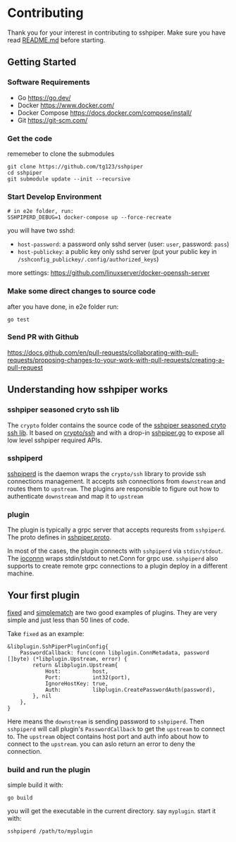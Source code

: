 # Contributing

Thank you for your interest in contributing to sshpiper. 
Make sure you have read [README.md](README.md) before starting.

## Getting Started

### Software Requirements
 * Go <https://go.dev/>
 * Docker <https://www.docker.com/>
 * Docker Compose <https://docs.docker.com/compose/install/>
 * Git <https://git-scm.com/>

### Get the code

rememeber to clone the submodules

```
git clone https://github.com/tg123/sshpiper
cd sshpiper
git submodule update --init --recursive
```

### Start Develop Environment

```
# in e2e folder, run:
SSHPIPERD_DEBUG=1 docker-compose up --force-recreate
```

you will have two sshd:

 * `host-password`: a password only sshd server (user: `user`, password: `pass`)
 * `host-publickey`: a public key only sshd server (put your public key in `/sshconfig_publickey/.config/authorized_keys`)

more settings: <https://github.com/linuxserver/docker-openssh-server>

### Make some direct changes to source code

after you have done, in e2e folder run:

```
go test
```

### Send PR with Github

<https://docs.github.com/en/pull-requests/collaborating-with-pull-requests/proposing-changes-to-your-work-with-pull-requests/creating-a-pull-request>

## Understanding how sshpiper works

### sshpiper seasoned cryto ssh lib

The `crypto` folder contains the source code of the [sshpiper seasoned cryto ssh lib](./crypto/).
It based on [crypto/ssh](https://golang.org/pkg/crypto/ssh/) and with a drop-in [sshpiper.go](./crypto/ssh/sshpiper.go) to expose all low level sshpiper required APIs.

### sshpiperd

[sshpiperd](./cmd/sshpiperd/) is the daemon wraps the `crypto/ssh` library to provide ssh connections management.
It accepts ssh connections from `downstream` and routes them to `upstream`.
The plugins are responsible to figure out how to authenticate `downstream` and map it to `upstream`

### plugin

The plugin is typically a grpc server that accepts requrests from `sshpiperd`. 
The proto defines in [sshpiper.proto](./proto/sshpiper.proto).

In most of the cases, the plugin connects with `sshpiperd` via `stdin/stdout`. The [ioconnn](./libplugin/ioconn/) wraps stdin/stdout to net.Conn for grpc use.
`sshpiperd` also supports to create remote grpc connections to a plugin deploy in a different machine.

## Your first plugin

[fixed](./plugin/fixed/) and [simplematch](./plugin/simplematch/) are two good examples of plugins.
They are very simple and just less than 50 lines of code.

Take `fixed` as an example:

```
&libplugin.SshPiperPluginConfig{
    PasswordCallback: func(conn libplugin.ConnMetadata, password []byte) (*libplugin.Upstream, error) {
        return &libplugin.Upstream{
            Host:          host,
            Port:          int32(port),
            IgnoreHostKey: true,
            Auth:          libplugin.CreatePasswordAuth(password),
        }, nil
    },
}
```

Here means the `downstream` is sending password to `sshpiperd`. Then `sshpiperd` will call plugin's `PasswordCallback` to get the `upstream` to connect to. 
The `upstream` object contains host port and auth info about how to connect to the `upstream`. you can aslo return an error to deny the connection.

### build and run the plugin

simple build it with:

```
go build
```

you will get the executable in the current directory. say `myplugin`. start it with:

```
sshpiperd /path/to/myplugin
```

